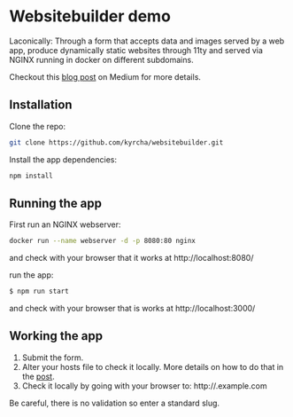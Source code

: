 # Websitebuilder demo

Laconically: Through a form that accepts data and images served by a web app, produce dynamically static websites through 11ty and served via NGINX running in docker on different subdomains.

Checkout this [blog post](https://medium.com/@kyrcha/a-simple-diy-website-builder-2c38855b2d90?sk=7398337ad55bbcd609d9c97babafe291) on Medium for more details.

## Installation

Clone the repo:

```bash
git clone https://github.com/kyrcha/websitebuilder.git
```

Install the app dependencies:

```bash
npm install
```

## Running the app

First run an NGINX webserver:

```bash
docker run --name webserver -d -p 8080:80 nginx
```

and check with your browser that it works at http://localhost:8080/

run the app:

```bash
$ npm run start
```

and check with your browser that is works at http://localhost:3000/

## Working the app

1. Submit the form.
2. Alter your hosts file to check it locally. More details on how to do that in the [post](https://medium.com/@kyrcha/a-simple-diy-website-builder-2c38855b2d90?sk=7398337ad55bbcd609d9c97babafe291).
3. Check it locally by going with your browser to: http://<entered-slug>.example.com
  
Be careful, there is no validation so enter a standard slug.



